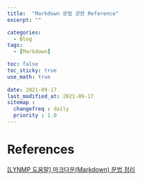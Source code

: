 ```yaml
---
title:  "Markdown 문법 관련 Reference"
excerpt: ""

categories:
  - Blog
tags:
  - [Markdown]

toc: false
toc_sticky: true
use_math: true
 
date: 2021-09-17
last_modified_at: 2021-09-17
sitemap :
  changefreq : daily
  priority : 1.0
---
```


# References
[[LYNMP 도움말] 마크다운(Markdown) 문법 정리](https://lynmp.com/ko/article/title/how-to-use-markdown-oz811c9dc5pz)